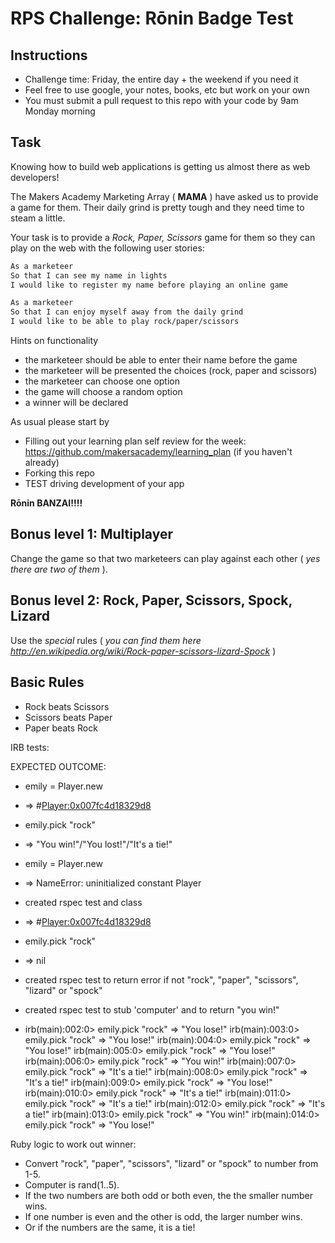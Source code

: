 # RPS Challenge: Rōnin Badge Test

Instructions
-------
* Challenge time: Friday, the entire day + the weekend if you need it
* Feel free to use google, your notes, books, etc but work on your own
* You must submit a pull request to this repo with your code by 9am Monday morning

Task 
----

Knowing how to build web applications is getting us almost there as web developers!

The Makers Academy Marketing Array ( **MAMA** ) have asked us to provide a game for them. Their daily grind is pretty tough and they need time to steam a little.

Your task is to provide a _Rock, Paper, Scissors_ game for them so they can play on the web with the following user stories:

```sh
As a marketeer
So that I can see my name in lights
I would like to register my name before playing an online game

As a marketeer
So that I can enjoy myself away from the daily grind
I would like to be able to play rock/paper/scissors
```

Hints on functionality

- the marketeer should be able to enter their name before the game
- the marketeer will be presented the choices (rock, paper and scissors)
- the marketeer can choose one option
- the game will choose a random option
- a winner will be declared


As usual please start by

* Filling out your learning plan self review for the week: https://github.com/makersacademy/learning_plan (if you haven't already)
* Forking this repo
* TEST driving development of your app

**Rōnin BANZAI!!!!**

## Bonus level 1: Multiplayer

Change the game so that two marketeers can play against each other ( _yes there are two of them_ ).

## Bonus level 2: Rock, Paper, Scissors, Spock, Lizard

Use the _special_ rules ( _you can find them here http://en.wikipedia.org/wiki/Rock-paper-scissors-lizard-Spock_ )

## Basic Rules

- Rock beats Scissors
- Scissors beats Paper
- Paper beats Rock

IRB tests:

EXPECTED OUTCOME:
- emily = Player.new
- => #<Player:0x007fc4d18329d8>
- emily.pick "rock"
- => "You win!"/"You lost!"/"It's a tie!"

- emily = Player.new
- => NameError: uninitialized constant Player
- created rspec test and class
- => #<Player:0x007fc4d18329d8>
- emily.pick "rock"
- => nil
- created rspec test to return error if not "rock", "paper", "scissors", "lizard" or "spock"
- created rspec test to stub 'computer' and to return "you win!"
- irb(main):002:0> emily.pick "rock"
=> "You lose!"
irb(main):003:0> emily.pick "rock"
=> "You lose!"
irb(main):004:0> emily.pick "rock"
=> "You lose!"
irb(main):005:0> emily.pick "rock"
=> "You lose!"
irb(main):006:0> emily.pick "rock"
=> "You win!"
irb(main):007:0> emily.pick "rock"
=> "It's a tie!"
irb(main):008:0> emily.pick "rock"
=> "It's a tie!"
irb(main):009:0> emily.pick "rock"
=> "You lose!"
irb(main):010:0> emily.pick "rock"
=> "It's a tie!"
irb(main):011:0> emily.pick "rock"
=> "It's a tie!"
irb(main):012:0> emily.pick "rock"
=> "It's a tie!"
irb(main):013:0> emily.pick "rock"
=> "You win!"
irb(main):014:0> emily.pick "rock"
=> "You lose!"

Ruby logic to work out winner:

- Convert "rock", "paper", "scissors", "lizard" or "spock" to number from 1-5.
- Computer is rand(1..5).
- If the two numbers are both odd or both even, the the smaller number wins.
- If one number is even and the other is odd, the larger number wins.
- Or if the numbers are the same, it is a tie!
